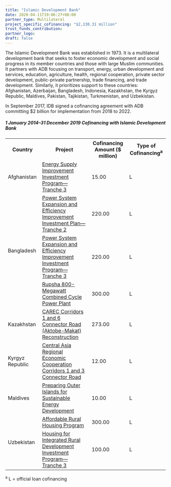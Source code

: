 ```yaml
---
title: "Islamic Development Bank"
date: 2020-04-11T19:06:27+08:00
partner_type: Multilateral
project_specific_cofinancing: "$2,130.31 million"
trust_funds_contribution: 
partner_logo:
draft: false
---
```


The Islamic Development Bank was established in 1973. It is a multilateral development bank that seeks to foster economic development and social progress in its member countries and those with large Muslim communities. It partners with ADB focusing on transport, energy, urban development and services, education, agriculture, health, regional cooperation, private sector development, public-private partnership, trade financing, and trade development. Similarly, it prioritizes support to these countries: Afghanistan, Azerbaijan, Bangladesh, Indonesia, Kazakhstan, the Kyrgyz Republic, Maldives, Pakistan, Tajikistan, Turkmenistan, and Uzbekistan. 

In September 2017, IDB signed a cofinancing agreement with ADB committing $2 billion for implementation from 2018 to 2022. 

##### _1 January 2014–31 December 2019_ Cofinancing with Islamic Development Bank

<table class="table table-striped table-bordered">

<tr>
<th>Country</th>
<th>Project</th>
<th>Cofinancing Amount ($ million)</th>
<th>Type of Cofinancing<sup>a</sup></th>
</tr>
<tr>
<td>Afghanistan</td>
<td><a href="https://www.adb.org/projects/47282-005/main" target="_blank">Energy
Supply Improvement Investment Program—Tranche 3</a></td>
<td>15.00 </td>
<td>L</td>
</tr>
<tr>
<td rowspan="3">Bangladesh</td>
<td><a href="https://www.adb.org/projects/42378-016/main" target="_blank">Power
System Expansion and Efficiency Improvement Investment Plan—Tranche 2</a></td>
<td>220.00 </td>
<td>L</td>
</tr>
<tr>
<td><a href="https://www.adb.org/projects/42378-017/main" target="_blank">Power System Expansion and Efficiency Improvement Investment Program—Tranche 3</a></td>
<td>220.00 </td>
<td>L</td>
</tr>
<tr>
<td><a href="https://www.adb.org/projects/50161-003/main" target="_blank">Rupsha 800-Megawatt Combined Cycle Power Plant</a></td>
<td>300.00 </td>
<td>L</td>
</tr>
<tr>
<td>Kazakhstan</td>
<td><a href="https://www.adb.org/projects/48424-002/main" target="_blank">CAREC Corridors 1 and 6 Connector Road (Aktobe-Makat) Reconstruction</a></td>
<td>273.00 </td>
<td>L</td>
</tr>
<tr>
<td>Kyrgyz Republic</td>
<td><a href="https://www.adb.org/projects/48401-007/main" target="_blank">Central Asia Regional Economic Cooperation Corridors 1 and 3 Connector Road</a></td>
<td>12.00 </td>
<td>L</td>
</tr>
<tr>
<td>Maldives</td>
<td><a href="https://www.adb.org/projects/46122-003/main" target="_blank">Preparing Outer Islands for Sustainable Energy Development</a></td>
<td>10.00 </td>
<td>L</td>
</tr>
<tr>
<td rowspan="2">Uzbekistan</td>
<td><a href="https://www.adb.org/projects/50022-002/main" target="_blank">Affordable Rural Housing Program</a></td>
<td>300.00 </td>
<td>L</td>
</tr>
<tr>
<td><a href="https://www.adb.org/projects/44318-026/main" target="_blank">Housing for Integrated Rural Development Investment Program—Tranche 3</a></td>
<td>100.00 </td>
<td>L</td>
</tr>
</table>

<p class="dr-footnote"><sup>a</sup> L = official loan cofinancing</p>
